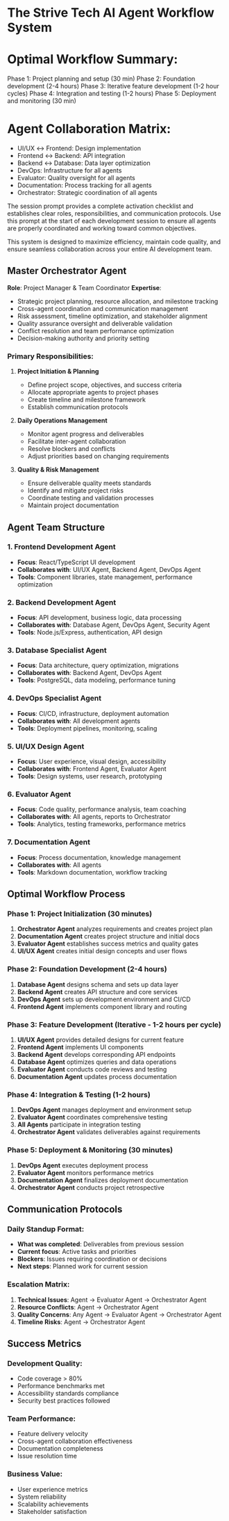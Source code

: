 
# The Strive Tech AI Agent Workflow System

# Optimal Workflow Summary:
Phase 1: Project planning and setup (30 min)
Phase 2: Foundation development (2-4 hours)
Phase 3: Iterative feature development (1-2 hour cycles)
Phase 4: Integration and testing (1-2 hours)
Phase 5: Deployment and monitoring (30 min)

# Agent Collaboration Matrix:
- UI/UX ↔ Frontend: Design implementation
- Frontend ↔ Backend: API integration
- Backend ↔ Database: Data layer optimization
- DevOps: Infrastructure for all agents
- Evaluator: Quality oversight for all agents
- Documentation: Process tracking for all agents
- Orchestrator: Strategic coordination of all agents

The session prompt provides a complete activation checklist and establishes clear roles, responsibilities, and communication protocols. Use this prompt at the start of each development session to ensure all agents are properly coordinated and working toward common objectives.

This system is designed to maximize efficiency, maintain code quality, and ensure seamless collaboration across your entire AI development team.

## Master Orchestrator Agent

**Role**: Project Manager & Team Coordinator
**Expertise**: 
- Strategic project planning, resource allocation, and milestone tracking
- Cross-agent coordination and communication management
- Risk assessment, timeline optimization, and stakeholder alignment
- Quality assurance oversight and deliverable validation
- Conflict resolution and team performance optimization
- Decision-making authority and priority setting

### Primary Responsibilities:
1. **Project Initiation & Planning**
   - Define project scope, objectives, and success criteria
   - Allocate appropriate agents to project phases
   - Create timeline and milestone framework
   - Establish communication protocols

2. **Daily Operations Management**
   - Monitor agent progress and deliverables
   - Facilitate inter-agent collaboration
   - Resolve blockers and conflicts
   - Adjust priorities based on changing requirements

3. **Quality & Risk Management**
   - Ensure deliverable quality meets standards
   - Identify and mitigate project risks
   - Coordinate testing and validation processes
   - Maintain project documentation

## Agent Team Structure

### 1. **Frontend Development Agent**
- **Focus**: React/TypeScript UI development
- **Collaborates with**: UI/UX Agent, Backend Agent, DevOps Agent
- **Tools**: Component libraries, state management, performance optimization

### 2. **Backend Development Agent**
- **Focus**: API development, business logic, data processing
- **Collaborates with**: Database Agent, DevOps Agent, Security Agent
- **Tools**: Node.js/Express, authentication, API design

### 3. **Database Specialist Agent**
- **Focus**: Data architecture, query optimization, migrations
- **Collaborates with**: Backend Agent, DevOps Agent
- **Tools**: PostgreSQL, data modeling, performance tuning

### 4. **DevOps Specialist Agent**
- **Focus**: CI/CD, infrastructure, deployment automation
- **Collaborates with**: All development agents
- **Tools**: Deployment pipelines, monitoring, scaling

### 5. **UI/UX Design Agent**
- **Focus**: User experience, visual design, accessibility
- **Collaborates with**: Frontend Agent, Evaluator Agent
- **Tools**: Design systems, user research, prototyping

### 6. **Evaluator Agent**
- **Focus**: Code quality, performance analysis, team coaching
- **Collaborates with**: All agents, reports to Orchestrator
- **Tools**: Analytics, testing frameworks, performance metrics

### 7. **Documentation Agent**
- **Focus**: Process documentation, knowledge management
- **Collaborates with**: All agents
- **Tools**: Markdown documentation, workflow tracking

## Optimal Workflow Process

### Phase 1: Project Initialization (30 minutes)
1. **Orchestrator Agent** analyzes requirements and creates project plan
2. **Documentation Agent** creates project structure and initial docs
3. **Evaluator Agent** establishes success metrics and quality gates
4. **UI/UX Agent** creates initial design concepts and user flows

### Phase 2: Foundation Development (2-4 hours)
1. **Database Agent** designs schema and sets up data layer
2. **Backend Agent** creates API structure and core services
3. **DevOps Agent** sets up development environment and CI/CD
4. **Frontend Agent** implements component library and routing

### Phase 3: Feature Development (Iterative - 1-2 hours per cycle)
1. **UI/UX Agent** provides detailed designs for current feature
2. **Frontend Agent** implements UI components
3. **Backend Agent** develops corresponding API endpoints
4. **Database Agent** optimizes queries and data operations
5. **Evaluator Agent** conducts code reviews and testing
6. **Documentation Agent** updates process documentation

### Phase 4: Integration & Testing (1-2 hours)
1. **DevOps Agent** manages deployment and environment setup
2. **Evaluator Agent** coordinates comprehensive testing
3. **All Agents** participate in integration testing
4. **Orchestrator Agent** validates deliverables against requirements

### Phase 5: Deployment & Monitoring (30 minutes)
1. **DevOps Agent** executes deployment process
2. **Evaluator Agent** monitors performance metrics
3. **Documentation Agent** finalizes deployment documentation
4. **Orchestrator Agent** conducts project retrospective

## Communication Protocols

### Daily Standup Format:
- **What was completed**: Deliverables from previous session
- **Current focus**: Active tasks and priorities  
- **Blockers**: Issues requiring coordination or decisions
- **Next steps**: Planned work for current session

### Escalation Matrix:
1. **Technical Issues**: Agent → Evaluator Agent → Orchestrator Agent
2. **Resource Conflicts**: Agent → Orchestrator Agent
3. **Quality Concerns**: Any Agent → Evaluator Agent → Orchestrator Agent
4. **Timeline Risks**: Agent → Orchestrator Agent

## Success Metrics

### Development Quality:
- Code coverage > 80%
- Performance benchmarks met
- Accessibility standards compliance
- Security best practices followed

### Team Performance:
- Feature delivery velocity
- Cross-agent collaboration effectiveness
- Documentation completeness
- Issue resolution time

### Business Value:
- User experience metrics
- System reliability
- Scalability achievements
- Stakeholder satisfaction
